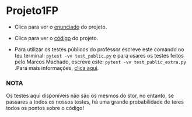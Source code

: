 # Projeto1FP

- Clica para ver o [enunciado](https://github.com/DuarteCruz6/Projeto1FP/blob/main/FP-2023-P1.pdf) do projeto. 

- Clica para ver o [código](https://github.com/DuarteCruz6/Projeto1FP/blob/main/projeto.py) do projeto. 

- Para utilizar os testes públicos do professor escreve este comando no teu terminal:
            ```
            pytest -vv test_public.py
            ```
            e para usares os testes feitos pelo Marcos Machado, escreve este:
            ```
            pytest -vv test_public_extra.py
            ```
            .Para mais informações, [clica aqui](https://docs.pytest.org/en/7.4.x/getting-started.html).

### NOTA
Os testes aqui disponíveis não são os mesmos do stor, no entanto, se passares a todos os nossos testes, há uma grande probabilidade de teres todos os pontos sobre o código!
